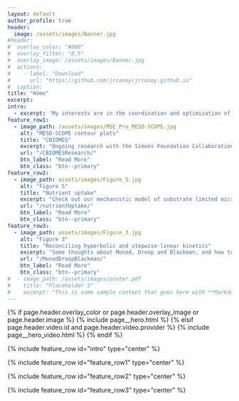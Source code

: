 ```yaml
---
layout: default
author_profile: true
header:
  image: /assets/images/Banner.jpg
#header:
#  overlay_color: "#000"
#  overlay_filter: "0.5"
#  overlay_image: /assets/images/Banner.jpg
#  actions:
#    - label: "Download"
#      url: "https://github.com/jrcasey/jrcasey.github.io"
#  caption: 
title: "Home"
excerpt:
intro: 
  - excerpt: 'My interests are in the coordination and optimization of cellular scale processes, how objectives are influenced by the flow of information between tiers of biological organization, and how all this complexity is imprinted in the genetic code. I enjoy thinking about these layers of biological complexity as they relate to the ecology and biogeochemistry of the oceans.'
feature_row1:
  - image_path: /assets/images/MSE_Pro_MESO-SCOPE.jpg
    alt: "MESO-SCOPE contour plots"
    title: "CBIOMES"
    excerpt: "Ongoing research with the Simons Foundation Collaboration on Biogeochemical Modeling of Marine Ecosystems. See a case-study applying detailed mechanistic models of Prochlorococcus physiology and metabolism across an eddy-dipole."
    url: "/CBIOMESResearch/"
    btn_label: "Read More"
    btn_class: "btn--primary"
feature_row2:
  - image_path: assets/images/Figure_5.jpg
    alt: "Figure 5"
    title: "Nutrient uptake"
    excerpt: "Check out our mechanistic model of substrate limited microbial growth kinetics. A way to derive nutrient transport rates from physiological data."
    url: "/nutrientUptake/"
    btn_label: "Read More"
    btn_class: "btn--primary"
feature_row3:
  - image_path: assets/images/Figure_3.jpg
    alt: "Figure 3"
    title: "Reconciling hyperbolic and stepwise-linear kinetics"
    excerpt: "Some thoughts about Monod, Droop and Blackman, and how to reconcile them with a mechanistic model."
    url: "/MonodDroopBlackman/"
    btn_label: "Read More"
    btn_class: "btn--primary"
#  - image_path: /assets/images/poster.pdf
#    title: "Placeholder 3"
#    excerpt: "This is some sample content that goes here with **Markdown** formatting."
---
```



{% if page.header.overlay_color or page.header.overlay_image or page.header.image %}
  {% include page__hero.html %}
{% elsif page.header.video.id and page.header.video.provider %}
  {% include page__hero_video.html %}
{% endif %}


{% include feature_row id="intro" type="center" %}

{% include feature_row id="feature_row1" type="center" %} 

{% include feature_row id="feature_row2" type="center" %}

{% include feature_row id="feature_row3" type="center" %}